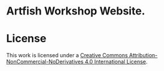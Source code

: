 Artfish Workshop Website.
=========================

# License

This work is licensed under a [Creative Commons Attribution-NonCommercial-NoDerivatives 4.0 International License](https://github.com/sh-artfish/sh-artfish.github.io/blob/master/LICENSE).
